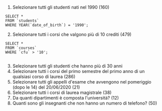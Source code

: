 1. Selezionare tutti gli studenti nati nel 1990 (160)
```
SELECT * 
FROM `students` 
WHERE YEAR(`date_of_birth`) = '1990'; 

```

2. Selezionare tutti i corsi che valgono più di 10 crediti (479)
```
SELECT * 
FROM `courses` 
WHERE `cfu` > '10';
 
```
3. Selezionare tutti gli studenti che hanno più di 30 anni
4. Selezionare tutti i corsi del primo semestre del primo anno di un qualsiasi corso di
laurea (286)
5. Selezionare tutti gli appelli d'esame che avvengono nel pomeriggio (dopo le 14) del
20/06/2020 (21)
6. Selezionare tutti i corsi di laurea magistrale (38)
7. Da quanti dipartimenti è composta l'università? (12)
8. Quanti sono gli insegnanti che non hanno un numero di telefono? (50)